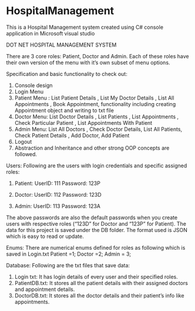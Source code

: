 # HospitalManagement
This is a Hospital Management system created using C# console application in Microsoft visual studio

DOT NET HOSPITAL MANAGEMENT SYSTEM

There are 3 core roles: Patient, Doctor and Admin. Each of these roles have their own version of the menu with it’s own subset of menu options. 

Specification and basic functionality to check out:

1) Console design  
2) Login Menu
3) Patient Menu : List Patient Details , List My Doctor Details , List All Appointments , Book Appointment, functionality including creating
Appointment object and writing to txt file
4) Doctor Menu: List Doctor Details , List Patients , List Appointments , Check Particular Patient , List Appointments With Patient
5) Admin Menu: List All Doctors , Check Doctor Details, List All Patients, Check Patient Details , Add Doctor, Add Patient
6) Logout
7) Abstraction and Inheritance and other strong OOP concepts are followed.

Users:
Following are the users with login credentials and specific assigned roles:
1.	Patient: 
UserID: 111
Password: 123P

2.	Doctor:
UserID: 112
Password: 123D

3.	Admin:
UserID: 113
Password: 123A


The above passwords are also the default passwords when you create users with respective roles (“123D” for Doctor and “123P” for Patient).
The data for this project is saved under the DB folder. The format used is JSON which is easy to read or update.

Enums:
There are numerical enums defined for roles as following which is saved in Login.txt
Patient =1;
Doctor =2;
Admin = 3;

Database:
Following are the txt files that save data:
1)	Login txt: It has login details of every user and their specified roles.
2)	PatientDB.txt: It stores all the patient details with their assigned doctors and appointment details.
3)	DoctorDB.txt: It stores all the doctor details and their patient’s info like appointments.


